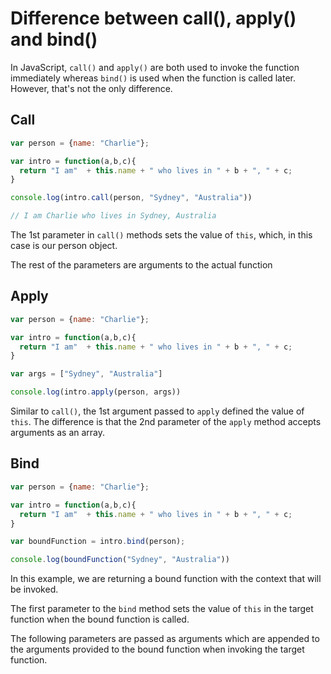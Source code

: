 # Difference between call(), apply() and bind()

In JavaScript, `call()` and `apply()` are both used to invoke the function immediately whereas `bind()` is used when the function is called later. However, that's not the only difference.

## Call

```javascript
var person = {name: "Charlie"};

var intro = function(a,b,c){
  return "I am"  + this.name + " who lives in " + b + ", " + c;
}

console.log(intro.call(person, "Sydney", "Australia"))

// I am Charlie who lives in Sydney, Australia
```

The 1st parameter in `call()` methods sets the value of `this`, which, in this case is our person object.

The rest of the parameters are arguments to the actual function

## Apply

```javascript
var person = {name: "Charlie"};

var intro = function(a,b,c){
  return "I am"  + this.name + " who lives in " + b + ", " + c;
}

var args = ["Sydney", "Australia"]

console.log(intro.apply(person, args))
```

Similar to `call()`, the 1st argument passed to `apply` defined the value of `this`. The difference is that the 2nd parameter of the `apply` method accepts arguments as an array.

## Bind

```javascript
var person = {name: "Charlie"};

var intro = function(a,b,c){
  return "I am"  + this.name + " who lives in " + b + ", " + c;
}

var boundFunction = intro.bind(person);

console.log(boundFunction("Sydney", "Australia"))
```

In this example, we are returning a bound function with the context that will be invoked.

The first parameter to the `bind` method sets the value of `this` in the target function when the bound function is called.

The following parameters are passed as arguments which are appended to the arguments provided to the bound function when invoking the target function.
